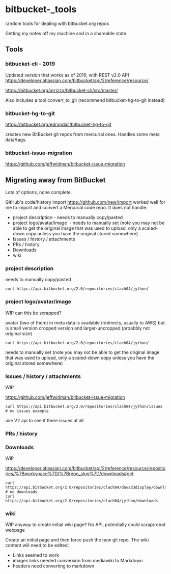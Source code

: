 # bitbucket-_tools

random tools for dealing with bitbucket.org repos

Getting my notes off my machine and in a shareable state.

## Tools

### bitbucket-cli - 2019

Updated version that works as of 2019, with REST v2.0 API https://developer.atlassian.com/bitbucket/api/2/reference/resource/

https://bitbucket.org/arrizza/bitbucket-cli/src/master/

Also includes a tool convert_to_git (recommend bitbucket-hg-to-git instead)

### bitbucket-hg-to-git

https://bitbucket.org/edrandall/bitbucket-hg-to-git

creates new BitBucket git repos from mercurial ones. Handles some meta data/tags.

### bitbucket-issue-migration

https://github.com/jeffwidman/bitbucket-issue-migration

## Migrating away from BitBucket

Lots of options, none complete.

GitHub's code/history import https://github.com/new/import worked well for me to import and convert a Mercurial code repo. It does not handle:
* project description - needs to manually copy/pasted 
* project logo/avatar/image  - needs to manually set (note you may not be able to get the original image that was used to upload, only a scaled-down copy unless you have the original stored somewhere)
* Issues / history / attachments
* PRs / history
* Downloads
* wiki
### project description

needs to manually copy/pasted 

    curl https://api.bitbucket.org/2.0/repositories/clach04/jython/


### project logo/avatar/image

WIP can this be scrapped?

avatar (two of them) in meta data is available (redirects, usually to AWS) but is small version cropped version and larger-uncropped (proabbly not original size)

    curl https://api.bitbucket.org/2.0/repositories/clach04/jython/

needs to manually set (note you may not be able to get the original image that was used to upload, only a scaled-down copy unless you have the original stored somewhere)

### Issues / history / attachments

WIP

https://github.com/jeffwidman/bitbucket-issue-migration

    curl https://api.bitbucket.org/2.0/repositories/clach04/jython/issues  # no issues example

use V2 api to see if there issues at all

### PRs / history


### Downloads

WIP

https://developer.atlassian.com/bitbucket/api/2/reference/resource/repositories/%7Bworkspace%7D/%7Brepo_slug%7D/downloads#get

    curl https://api.bitbucket.org/2.0/repositories/clach04/dava33display/downloads  # no downloads
    curl https://api.bitbucket.org/2.0/repositories/clach04/jython/downloads

### wiki

WIP anyway to create initial wiki page? No API, potentially could scrap/robot webpage

Create an initial page and then force push the new git repo. The wiki content will need to be edited:

* Links seemed to work
* images links needed conversion from mediawiki to Markdown
* headers need converting to markdown

